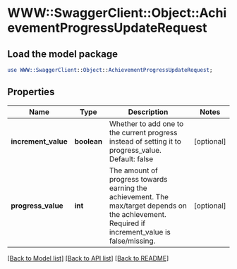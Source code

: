 # WWW::SwaggerClient::Object::AchievementProgressUpdateRequest

## Load the model package
```perl
use WWW::SwaggerClient::Object::AchievementProgressUpdateRequest;
```

## Properties
Name | Type | Description | Notes
------------ | ------------- | ------------- | -------------
**increment_value** | **boolean** | Whether to add one to the current progress instead of setting it to progress_value. Default: false | [optional] 
**progress_value** | **int** | The amount of progress towards earning the achievement. The max/target depends on the achievement. Required if increment_value is false/missing. | [optional] 

[[Back to Model list]](../README.md#documentation-for-models) [[Back to API list]](../README.md#documentation-for-api-endpoints) [[Back to README]](../README.md)


